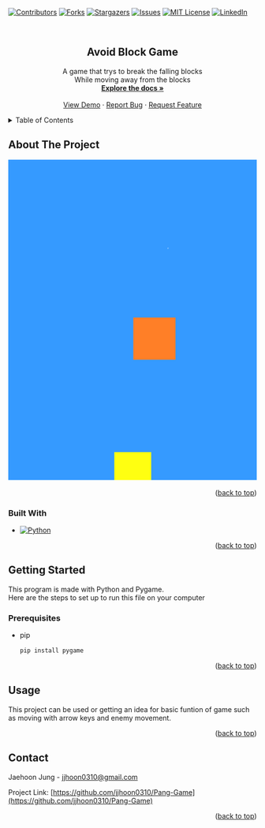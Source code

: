 <a name="readme-top"></a>

[![Contributors][contributors-shield]][contributors-url]
[![Forks][forks-shield]][forks-url]
[![Stargazers][stars-shield]][stars-url]
[![Issues][issues-shield]][issues-url]
[![MIT License][license-shield]][license-url]
[![LinkedIn][linkedin-shield]][linkedin-url]

<!-- PROJECT LOGO -->
<br />
<div align="center">

<h2 align="center">Avoid Block Game</h2>

  <p align="center">
    A game that trys to break the falling blocks
	<br>While moving away from the blocks
    <br />
    <a href="https://github.com/jjhoon0310/Pang-Game"><strong>Explore the docs »</strong></a>
    <br />
    <br />
    <a href="https://github.com/jjhoon0310/Pang-Game">View Demo</a>
    ·
    <a href="https://github.com/jjhoon0310/Pang-Game/issues">Report Bug</a>
    ·
    <a href="https://github.com/jjhoon0310/Pang-Game/issues">Request Feature</a>
  </p>
</div>

<!-- TABLE OF CONTENTS -->
<details>
  <summary>Table of Contents</summary>
  <ol>
    <li>
      <a href="#about-the-project">About The Project</a>
      <ul>
        <li><a href="#built-with">Built With</a></li>
      </ul>
    </li>
    <li>
      <a href="#getting-started">Getting Started</a>
      <ul>
        <li><a href="#prerequisites">Prerequisites</a></li>
        <li><a href="#installation">Installation</a></li>
      </ul>
    </li>
    <li><a href="#usage">Usage</a></li>
    <li><a href="#roadmap">Roadmap</a></li>
    <li><a href="#contributing">Contributing</a></li>
    <li><a href="#license">License</a></li>
    <li><a href="#contact">Contact</a></li>
    <li><a href="#acknowledgments">Acknowledgments</a></li>
  </ol>
</details>

<!-- ABOUT THE PROJECT -->

## About The Project

[![Product Name Screen Shot][product-screenshot]](https://example.com)

<p align="right">(<a href="#readme-top">back to top</a>)</p>

### Built With

-   [![Python][python]][python-url]

<p align="right">(<a href="#readme-top">back to top</a>)</p>

<!-- GETTING STARTED -->

## Getting Started

This program is made with Python and Pygame.
<br>Here are the steps to set up to run this file on your computer

### Prerequisites

-   pip
    ```sh
    pip install pygame
    ```

<p align="right">(<a href="#readme-top">back to top</a>)</p>

<!-- USAGE EXAMPLES -->

## Usage

This project can be used or getting an idea for basic funtion of game such as moving with arrow keys and enemy movement.

<p align="right">(<a href="#readme-top">back to top</a>)</p>

<!-- CONTACT -->

## Contact

Jaehoon Jung - jjhoon0310@gmail.com

Project Link: [https://github.com/jjhoon0310/Pang-Game](https://github.com/jjhoon0310/Pang-Game)

<p align="right">(<a href="#readme-top">back to top</a>)</p>

<!-- MARKDOWN LINKS & IMAGES -->
<!-- https://www.markdownguide.org/basic-syntax/#reference-style-links -->

[contributors-shield]: https://img.shields.io/github/contributors/jjhoon0310/Pang-Game.svg?style=for-the-badge
[contributors-url]: https://github.com/jjhoon0310/Pang-Game/graphs/contributors
[forks-shield]: https://img.shields.io/github/forks/jjhoon0310/Pang-Game.svg?style=for-the-badge
[forks-url]: https://github.com/jjhoon0310/Pang-Game/network/members
[stars-shield]: https://img.shields.io/github/stars/jjhoon0310/Pang-Game.svg?style=for-the-badge
[stars-url]: https://github.com/jjhoon0310/Pang-Game/stargazers
[issues-shield]: https://img.shields.io/github/issues/jjhoon0310/Pang-Game.svg?style=for-the-badge
[issues-url]: https://github.com/jjhoon0310/Pang-Game/issues
[license-shield]: https://img.shields.io/github/license/jjhoon0310/Pang-Game.svg?style=for-the-badge
[license-url]: https://github.com/jjhoon0310/Pang-Game/blob/master/LICENSE.txt
[linkedin-shield]: https://img.shields.io/badge/-LinkedIn-black.svg?style=for-the-badge&logo=linkedin&colorB=555
[linkedin-url]: https://linkedin.com/in/linkedin_username
[product-screenshot]: screenshot.png
[python]: https://img.shields.io/badge/-Python-black.svg?style=for-the-badge&logo=python&colorB=fff
[python-url]: https://www.python.org/
